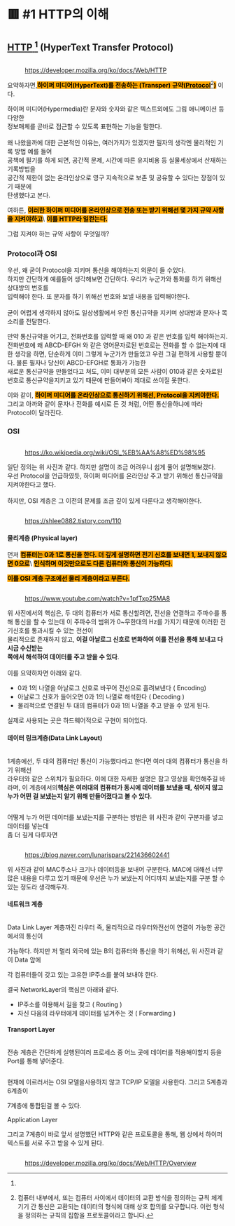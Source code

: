 # 🟥 #1 HTTP의 이해

## [**HTTP** ](#user-content-fn-1)[^1] **(HyperText Transfer Protocol)**

<figure><img src="../.gitbook/assets/image (8) (1).png" alt=""><figcaption><p><a href="https://developer.mozilla.org/ko/docs/Web/HTTP">https://developer.mozilla.org/ko/docs/Web/HTTP</a></p></figcaption></figure>

요약하자면,<mark style="background-color:orange;">**하이퍼 미디어(HyperText)를 전송하는 (Transper) 규약(**</mark>[<mark style="background-color:orange;">**Protocol**</mark>](#user-content-fn-2)[^2]<mark style="background-color:orange;">**)**</mark> 이다.

하이퍼 미디어(Hypermedia)란 문자와 숫자와 같은 텍스트외에도 그림 애니메이션 등 다양한\
정보매체를 곧바로 접근할 수 있도록 표현하는 기능을 말한다.\
\
왜 나왔을까에 대한 근본적인 이유는, 여러가지가 있겠지만 필자의 생각엔 물리적인 기록 방법 예를 들어 \
공책에 필기를 하게 되면, 공간적 문제, 시간에 따른 유지비용 등 실물세상에서 산재하는 기록방법을\
공간적 제한이 없는  온라인상으로 영구  지속적으로 보존 및 공유할 수 있다는 장점이 있기 때문에 \
탄생했다고 본다.



여하튼, <mark style="background-color:orange;">**이러한 하이퍼 미디어를 온라인상으로 전송 또는 받기 위해선 몇  가지 규약 사항을 지켜야하고**</mark>\ <mark style="background-color:orange;">**이를 HTTP라 일컫는다.**</mark>



그럼 지켜야 하는 규약 사항이 무엇일까?

### Protocol과 OSI

우선, 왜 굳이 Protocol을 지키며 통신을 해야하는지 의문이 들 수있다.\
하지만 간단하게 예를들어 생각해보면  간단하다. 우리가 누군가와 통화를 하기 위해선 상대방의 번호를 \
입력해야 한다. 또 문자를 하기 위해선 번호와 보낼 내용을 입력해야한다.\
\
굳이 어렵게 생각하지 않아도 일상생활에서 우린 통신규약을 지키며 상대방과 문자나 목소리를 전달한다.

만약 통신규약을 어기고, 전화번호를 입력할 때 왜 010 과 같은 번호를 입력 해야하는지. 전화번호에 왜 ABCD-EFGH 와 같은 영어문자로된 번호로는 전화를 할 수 없는지에 대한 생각을 하면, 단순하게 이미 그렇게 누군가가  만들었고 우린 그걸 편하게 사용할 뿐이다. 물론 필자나 당신이 ABCD-EFGH로 통화가 가능한\
새로운 통신규약을 만들었다고 쳐도, 이미 대부분의 모든 사람이 010과 같은 숫자로된 번호로 통신규약을지키고 있기 때문에 만들어봐야 제대로 쓰이질 못한다.



이와 같이, <mark style="background-color:orange;">**하이퍼 미디어를 온라인상으로  통신하기  위해선, Protocol을 지켜야한다.**</mark>\
그리고 아까와 같이 문자나 전화를 예시로 든 것 처럼, 어떤 통신을하냐에 따라 Protocol이 달라진다.

### OSI

<figure><img src="../.gitbook/assets/image (4) (1) (1) (1).png" alt=""><figcaption><p><a href="https://ko.wikipedia.org/wiki/OSI_%EB%AA%A8%ED%98%95">https://ko.wikipedia.org/wiki/OSI_%EB%AA%A8%ED%98%95</a></p></figcaption></figure>

일단 정의는 위 사진과 같다. 하지만 설명이 조금 어려우니 쉽게 풀어 설명해보겠다.\
우선 Protocol을 언급하였듯, 하이퍼 미디어를 온라인상 주고 받기 위해선 통신규약을 지켜야한다고 했다.\
\
하지만, OSI 계층은 그 이전의 문제를 조금 깊이 있게 다룬다고 생각해야한다.

<figure><img src="../.gitbook/assets/image (2) (1).png" alt=""><figcaption><p><a href="https://shlee0882.tistory.com/110">https://shlee0882.tistory.com/110</a></p></figcaption></figure>

#### 물리계층 (Physical layer)

먼저 <mark style="background-color:orange;">**컴퓨터는 0과 1로 통신을 한다. 더 깊게 설명하면 전기 신호를 보내면 1, 보내지 않으면 0으로**</mark>\ <mark style="background-color:orange;">**인식하며 이것만으로도 다른 컴퓨터와 통신이 가능하다.**</mark>

<mark style="background-color:orange;">**이를 OSI 계층 구조에선 물리 계층이라고 부른다.**</mark>

<figure><img src="../.gitbook/assets/image (5) (1).png" alt=""><figcaption><p><a href="https://www.youtube.com/watch?v=1pfTxp25MA8">https://www.youtube.com/watch?v=1pfTxp25MA8</a></p></figcaption></figure>

위 사진에서의 핵심은, 두 대의 컴퓨터가 서로 통신할려면, 전선을 연결하고 주파수를 통해 통신을 할 수 있는데 이 주파수의 범위가 0\~무한대의 Hz를 가지기 때문에 이러한 전기신호를 통과시킬 수 있는 전선이\
물리적으로 존재하지 않고, **이걸 아날로그 신호로 변화하여 이를 전선을 통해 보내고 다시금 수신받는**\
**쪽에서 해석하여 데이터를 주고 받을 수 있다**. \
\
이를 요약하자면 아래와 같다.

* 0과 1의 나열을 아날로그 신호로 바꾸어 전선으로 흘려보낸다 ( Encoding)
* 아날로그 신호가 들어오면 0과 1의 나열로 해석한다 ( Decoding )
* 물리적으로 연결된 두 대의 컴퓨터가 0과 1의 나열을 주고 받을 수 있게 된다.

실제로 사용되는 곳은 하드웨어적으로 구현이 되어있다.

#### 데이터 링크계층(Data Link Layout)

<figure><img src="../.gitbook/assets/image (1) (1) (1) (1).png" alt=""><figcaption></figcaption></figure>

1계층에선, 두 대의 컴퓨터만 통신이 가능했다라고 한다면 여러 대의 컴퓨터가 통신을 하기 위해선\
라우터와 같은 스위치가 필요하다. 이에 대한 자세한 설명은 참고 영상을 확인해주길 바라며, 이 계층에서의**핵심은 여러대의 컴퓨터가 동시에 데이터를 보냈을 때, 섞이지 않고 누가 어떤 걸 보냈는지 알기 위해 만들어졌다고 볼 수 있다.**

<figure><img src="../.gitbook/assets/image (5) (1) (1).png" alt=""><figcaption></figcaption></figure>

어떻게 누가  어떤   데이터를 보냈는지를    구분하는 방법은 위 사진과 같이 구분자를 넣고 데이터를 넣는데\
좀 더 깊게 다루자면&#x20;

<figure><img src="../.gitbook/assets/image (7) (1).png" alt=""><figcaption><p><a href="https://blog.naver.com/lunarispars/221436602441">https://blog.naver.com/lunarispars/221436602441</a></p></figcaption></figure>

위 사진과 같이 MAC주소나 크기나 데이터등을 보내어 구분한다. MAC에 대해선 너무 많은 내용을 다루고 있기 때문에 우선은 누가 보냈는지 어디까지 보냈는지를 구분 할 수 있는 정도라 생각해두자.

#### 네트워크 계층

<figure><img src="../.gitbook/assets/image (1) (1).png" alt=""><figcaption></figcaption></figure>

Data Link Layer 계층까진 라우터 즉, 물리적으로 라우터와전선이 연결이 가능한 공간에서의 통신이

가능하다. 하지만 저 멀리 외국에 있는 B의 컴퓨터와 통신을 하기 위해선, 위 사진과 같이 Data 앞에

각 컴퓨터들이 갖고 있는 고유한 IP주소를 붙여 보내야 한다.

결국 NetworkLayer의 핵심은 아래와 같다.

* IP주소를 이용해서 길을 찾고 ( Routing )
* 자신 다음의 라우터에게 데이터를 넘겨주는 것  ( Forwarding  )

#### Transport Layer

<figure><img src="../.gitbook/assets/image (1) (1) (1).png" alt=""><figcaption></figcaption></figure>

전송 계층은 간단하게 실행된여러 프로세스 중  어느 곳에 데이터를 적용해야할지 등을 Port를 통해  넣어준다.

<figure><img src="../.gitbook/assets/image (4) (1).png" alt=""><figcaption></figcaption></figure>

현재에 이르러서는 OSI 모델을사용하지 않고 TCP/IP 모델을 사용한다.  그리고 5계층과 6계층이

7계층에 통합된걸 볼 수 있다.



Application Layer

그리고 7계층이 바로 앞서 설명했던 HTTP와 같은 프로토콜을 통해, 웹 상에서 하이퍼텍스트를 서로 주고 받을 수 있게 된다.

<figure><img src="../.gitbook/assets/image (2) (1) (1) (1).png" alt=""><figcaption><p><a href="https://developer.mozilla.org/ko/docs/Web/HTTP/Overview">https://developer.mozilla.org/ko/docs/Web/HTTP/Overview</a></p></figcaption></figure>

[^1]: 

[^2]: 컴퓨터 내부에서, 또는 컴퓨터 사이에서 데이터의 교환 방식을 정의하는 규칙 체계\
    기기 간 통신은 교환되는 데이터의 형식에 대해 상호 합의를 요구합니다. 이런 형식을 정의하는 규칙의 집합을 프로토콜이라고 합니다.
